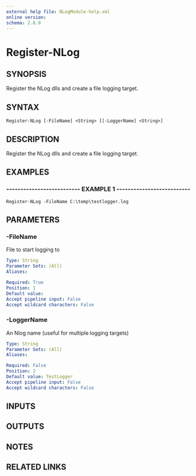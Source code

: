```yaml
---
external help file: NLogModule-help.xml
online version: 
schema: 2.0.0
---
```


# Register-NLog
## SYNOPSIS
Register the NLog dlls and create a file logging target.

## SYNTAX

```
Register-NLog [-FileName] <String> [[-LoggerName] <String>]
```

## DESCRIPTION
Register the NLog dlls and create a file logging target.

## EXAMPLES

### -------------------------- EXAMPLE 1 --------------------------
```
Register-NLog -FileName C:\temp\testlogger.log
```

## PARAMETERS

### -FileName
File to start logging to

```yaml
Type: String
Parameter Sets: (All)
Aliases: 

Required: True
Position: 1
Default value: 
Accept pipeline input: False
Accept wildcard characters: False
```

### -LoggerName
An Nlog name (useful for multiple logging targets)

```yaml
Type: String
Parameter Sets: (All)
Aliases: 

Required: False
Position: 2
Default value: TestLogger
Accept pipeline input: False
Accept wildcard characters: False
```

## INPUTS

## OUTPUTS

## NOTES

## RELATED LINKS

